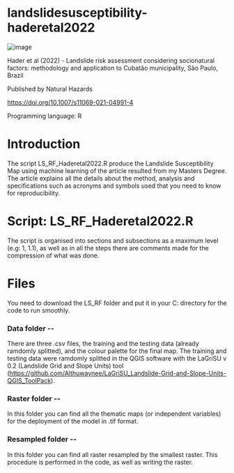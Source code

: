 # landslidesusceptibility-haderetal2022
   ![image](https://user-images.githubusercontent.com/122403781/214556273-1dee6834-f56e-40db-8136-168ccb4bb3ff.png)



Hader et al (2022) - Landslide risk assessment considering socionatural factors: methodology and application to Cubatão municipality, São Paulo, Brazil

Published by Natural Hazards

https://doi.org/10.1007/s11069-021-04991-4

Programming language: R

# Introduction 
The script LS_RF_Haderetal2022.R produce the Landslide Susceptibility Map using machine learning of the article resulted from my Masters Degree. The article explains all the details about the method, analysis and specifications such as acronyms and symbols used that you need to know for reproducibility.

# Script: LS_RF_Haderetal2022.R
The script is organised into sections and subsections as a maximum level (e.g: 1, 1.1), as well as in all the steps there are comments made for the compression of what was done.

# Files 
You need to download the LS_RF folder and put it in your C: directory for the code to run smoothly.

### Data folder --
There are three .csv files, the training and the testing data (already ramdomly splitted), and the colour palette for the final map. The training and testing data were ramdomly splitted in the QGIS software with the LaGriSU v 0.2 (Landslide Grid and Slope Units) tool (https://github.com/Althuwaynee/LaGriSU_Landslide-Grid-and-Slope-Units-QGIS_ToolPack).

### Raster folder --
In this folder you can find all the thematic maps (or independent variables) for the deployment of the model in .tif format.

### Resampled folder --
In this folder you can find all raster resampled by the smallest raster. This procedure is performed in the code, as well as writing the raster.
